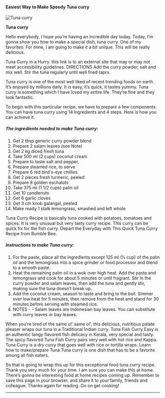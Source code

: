             

#### Easiest Way to Make Speedy Tuna curry

![Tuna curry](https://img-global.cpcdn.com/recipes/e164c951508fb5d1/751x532cq70/tuna-curry-recipe-main-photo.jpg)

**Tuna curry**

Hello everybody, I hope you’re having an incredible day today. Today, I’m gonna show you how to make a special dish, tuna curry. One of my favorites. For mine, I am going to make it a bit unique. This will be really delicious.

Tuna Curry in a Hurry. this link is to an external site that may or may not meet accessibility guidelines. DIRECTIONS Add the curry powder, salt and mix well. Stir the tuna regularly until well fried (aprx.

Tuna curry is one of the most well liked of recent trending foods on earth. It’s enjoyed by millions daily. It is easy, it’s quick, it tastes yummy. Tuna curry is something which I have loved my entire life. They’re fine and they look fantastic.

To begin with this particular recipe, we have to prepare a few components. You can have tuna curry using 14 ingredients and 4 steps. Here is how you can achieve it.

##### The ingredients needed to make Tuna curry:

1.  Get 2 tbsp generic curry powder blend
2.  Prepare 2 salam leaves (see Note)
3.  Get 2 kg diced fresh tuna
4.  Take 500 ml (2 cups) coconut cream
5.  Prepare to taste salt and pepper,
6.  Prepare steamed rice, to serve
7.  Prepare 6 red bird's-eye chillies
8.  Get 2 pieces fresh turmeric, peeled
9.  Prepare 8 golden eschalots
10.  Take 375 ml (1 1/2 cups) palm oil
11.  Get 10 candlenuts
12.  Get 6 garlic cloves
13.  Get 3 cm knob galangal, peeled
14.  Make ready 1 stalk lemongrass, smashed and left whole

Tuna Curry Recipe is basically tuna cooked with potatoes, tomatoes and spices. It is very unusual but very tasty curry recipe. This curry can be quick fix for the fish curry. Depart the Everyday with This Quick Tuna Curry Recipe from Bumble Bee.

##### Instructions to make Tuna curry:

1.  For the paste, place all the ingredients except 125 ml (½ cup) of the palm oil and the lemongrass into a spice grinder or food processor and blend to a smooth paste.
2.  Heat the remaining palm oil in a wok over high heat. Add the paste and lemongrass and cook for about 5 minutes or until fragrant. Stir in the curry powder and salam leaves, then add the tuna and gently stir, making sure the tuna doesn’t break up.
3.  Add the coconut cream, season to taste and bring to the boil. Simmer over low heat for 5 minutes, then remove from the heat and stand for 30 minutes before serving with steamed rice.
4.  NOTES - - Salam leaves are Indonesian bay leaves. You can substitute with curry leaves or bay leaves.

When you're tired of the same ol' same ol', this delicious, nutritious palate pleaser wraps our tuna in a Traditional Indian curry. Tuna Fish Curry Easy is an authentic tangy flavored fish delicacy in Kerala, very special and tasty. The spicy flavored Tuna Fish Curry pairs very well with hot rice and Kappa. Tuna Curry is a dry curry that goes well with rice or tortilla wraps. Learn how to make/prepare Tuna Tuna curry is one dish that has to be a favorite among all fish eaters.

So that is going to wrap this up for this exceptional food tuna curry recipe. Thank you very much for your time. I am sure you can make this at home. There’s gonna be interesting food at home recipes coming up. Remember to save this page in your browser, and share it to your family, friends and colleague. Thanks again for reading. Go on get cooking!

* * *